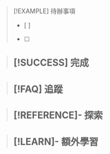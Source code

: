 > [!EXAMPLE] 待辦事項
>  - [ ] 
>  - [ ] 

> [!SUCCESS] 完成
>- 

> [!FAQ] 追蹤
>  - 

> [!REFERENCE]- 探索
> - 

> [!LEARN]- 額外學習
> - 